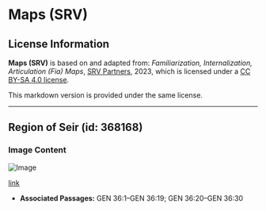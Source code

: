 # Maps (SRV)

## License Information

**Maps (SRV)** is based on and adapted from: _Familiarization, Internalization, Articulation (Fia) Maps_, [SRV Partners](https://srvpartners.org/home/), 2023, which is licensed under a [CC BY-SA 4.0 license](https://creativecommons.org/licenses/by-sa/4.0/legalcode.en).

This markdown version is provided under the same license.



--------------------------------

## Region of Seir (id: 368168)

### Image Content

![Image](https://cdn.aquifer.bible/aquifer-content/resources/FIAMaps/region-of-seir.jpg)

[link](https://cdn.aquifer.bible/aquifer-content/resources/FIAMaps/region-of-seir.jpg)

* **Associated Passages:** GEN 36:1–GEN 36:19; GEN 36:20–GEN 36:30

